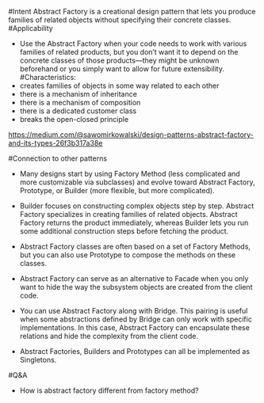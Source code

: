 #Intent 
Abstract Factory is a creational design pattern that lets you produce families of related objects without specifying their concrete classes.
#Applicability
 - Use the Abstract Factory when your code needs to work with various families of related products, but you don’t want it to depend on the concrete classes of those products—they might be unknown beforehand or you simply want to allow for future extensibility.
#Characteristics:
- creates families of objects in some way related to each other
- there is a mechanism of inheritance
- there is a mechanism of composition
- there is a dedicated customer class
- breaks the open-closed principle

https://medium.com/@sawomirkowalski/design-patterns-abstract-factory-and-its-types-26f3b317a38e

#Connection to other patterns
- Many designs start by using Factory Method (less complicated and more customizable via subclasses) and evolve toward Abstract Factory, Prototype, or Builder (more flexible, but more complicated).

- Builder focuses on constructing complex objects step by step. Abstract Factory specializes in creating families of related objects. Abstract Factory returns the product immediately, whereas Builder lets you run some additional construction steps before fetching the product.

- Abstract Factory classes are often based on a set of Factory Methods, but you can also use Prototype to compose the methods on these classes.

- Abstract Factory can serve as an alternative to Facade when you only want to hide the way the subsystem objects are created from the client code.

- You can use Abstract Factory along with Bridge. This pairing is useful when some abstractions defined by Bridge can only work with specific implementations. In this case, Abstract Factory can encapsulate these relations and hide the complexity from the client code.

- Abstract Factories, Builders and Prototypes can all be implemented as Singletons.

#Q&A
- How is abstract factory different from factory method?
